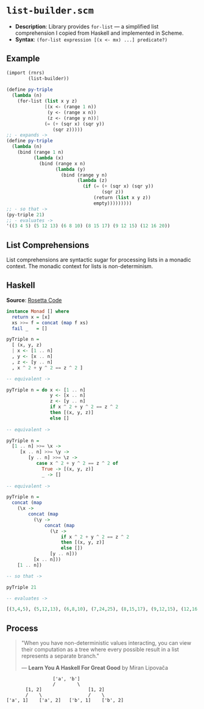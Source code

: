 # `list-builder.scm`

- **Description**: Library provides `for-list` — a simplified list comprehension I copied from Haskell
  and implemented in Scheme.
- **Syntax**: `(for-list expression [(x <- mx) ...] predicate?)`

## Example

```scheme
(import (rnrs)
        (list-builder))
        
(define py-triple
  (lambda (n)
    (for-list (list x y z)
              [(x <- (range 1 n))
               (y <- (range x n))
               (z <- (range y n))]
              (= (+ (sqr x) (sqr y))
                 (sqr z)))))
;; - expands ->
(define py-triple
  (lambda (n)
    (bind (range 1 n)
          (lambda (x)
            (bind (range x n)
                  (lambda (y)
                    (bind (range y n)
                          (lambda (z)
                            (if (= (+ (sqr x) (sqr y))
                                   (sqr z))
                                (return (list x y z))
                                empty)))))))))
;; - so that ->
(py-triple 21)
;; - evaluates ->
'((3 4 5) (5 12 13) (6 8 10) (8 15 17) (9 12 15) (12 16 20))
```

## List Comprehensions

List comprehensions are syntactic sugar for processing lists in a monadic context.
The monadic context for lists is non-determinism.

## Haskell

**Source**: [Rosetta Code](https://rosettacode.org/wiki/List_comprehensions#Haskell)

```haskell
instance Monad [] where
  return x = [x]
  xs >>= f = concat (map f xs)
  fail _   = []

pyTriple n =
  [ (x, y, z)
  | x <- [1 .. n] 
  , y <- [x .. n] 
  , z <- [y .. n] 
  , x ^ 2 + y ^ 2 == z ^ 2 ]

-- equivalent ->

pyTriple n = do x <- [1 .. n]
                y <- [x .. n]
                z <- [y .. n]
                if x ^ 2 + y ^ 2 == z ^ 2
                then [(x, y, z)]
                else []
   
-- equivalent ->

pyTriple n =
  [1 .. n] >>= \x ->
     [x .. n] >>= \y ->
        [y .. n] >>= \z ->
           case x ^ 2 + y ^ 2 == z ^ 2 of
             True -> [(x, y, z)]
             _ -> []
             
-- equivalent ->

pyTriple n =
  concat (map
    (\x ->
        concat (map
          (\y ->
              concat (map
                (\z ->
                    if x ^ 2 + y ^ 2 == z ^ 2
                    then [(x, y, z)]
                    else [])
                [y .. n]))
          [x .. n]))
    [1 .. n])

-- so that ->

pyTriple 21

-- evaluates ->

[(3,4,5), (5,12,13), (6,8,10), (7,24,25), (8,15,17), (9,12,15), (12,16,20)]
```

## Process

> "When you have non-deterministic values interacting, you can view their computation as 
>  a tree where every possible result in a list represents a separate branch."
>
> — **Learn You A Haskell For Great Good** by Miran Lipovača

```text
                 ['a', 'b']
                 /        \
       [1, 2]                 [1, 2]
       /    \                 /    \
['a', 1]    ['a', 2]   ['b', 1]    ['b', 2]
```

